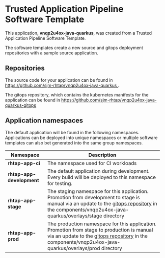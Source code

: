 # Trusted Application Pipeline Software Template

This application, **vnqp2u4ox-java-quarkus**, was created from a Trusted Application Pipeline Software Template.

The software templates create a new source and gitops deployment repositories with a sample source application. 

## Repositories

The source code for your application can be found in [https://github.com/sjm-rhtap/vnqp2u4ox-java-quarkus ](https://github.com/sjm-rhtap/vnqp2u4ox-java-quarkus ).
 
The gitops repository, which contains the kubernetes manifests for the application can be found in 
[https://github.com/sjm-rhtap/vnqp2u4ox-java-quarkus-gitops ](https://github.com/sjm-rhtap/vnqp2u4ox-java-quarkus-gitops ) 

## Application namespaces 

The default application will be found in the following namespaces. Applications can be deployed into unique namespaces or multiple software templates can also bet generated into the same group namespaces.  

|  Namespace   |  Description   |  
| -------- | -------- |
| **rhtap-app-ci** | The namespace used for CI workloads |
| **rhtap-app-development** | The default application during development. Every build will be deployed to this namespace for testing. |
| **rhtap-app-stage** | The staging namespace for this application. Promotion from development to stage is manual via an update to the [gitops repository](https://github.com/sjm-rhtap/vnqp2u4ox-java-quarkus-gitops ) in the components/vnqp2u4ox-java-quarkus/overlays/stage directory |
| **rhtap-app-prod** | The production namespace for this application. Promotion from stage to production is manual via an update to the [gitops repository](https://github.com/sjm-rhtap/vnqp2u4ox-java-quarkus-gitops ) in the components/vnqp2u4ox-java-quarkus/overlays/prod directory |